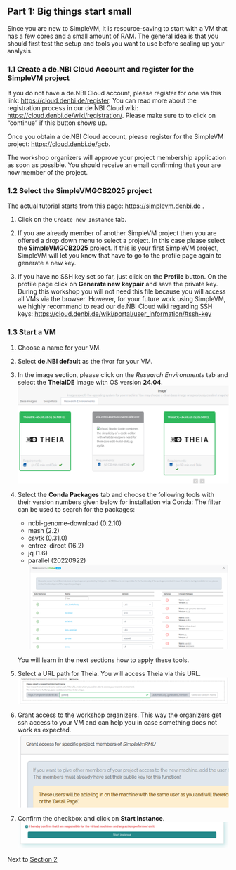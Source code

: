 ## Part 1: Big things start small

Since you are new to SimpleVM, it is resource-saving to start with a VM that
has a few cores and a small amount of RAM. The general idea is that you should first test the setup and
tools you want to use before scaling up your analysis.

### 1.1 Create a de.NBI Cloud Account and register for the SimpleVM project

If you do not have a de.NBI Cloud account, please register for one
via this link: https://cloud.denbi.de/register.
You can read more about the registration process in our 
de.NBI Cloud wiki: https://cloud.denbi.de/wiki/registration/.
Please make sure to to click on “continue” if this button shows up.

Once you obtain a de.NBI Cloud account, please register for the SimpleVM project: https://cloud.denbi.de/gcb.

The workshop organizers will approve your project membership application as soon as possible.
You should receive an email confirming that your are now member of the project.

### 1.2 Select the SimpleVMGCB2025 project

The actual tutorial starts from this page: https://simplevm.denbi.de . 

1. Click on the `Create new Instance` tab.

2. If you are already member of another SimpleVM project then you are offered a drop down menu to select
a project. In this case please select the **SimpleVMGCB2025** project. If this is
your first SimpleVM project, SimpleVM will let you know that have to go to the profile page again to generate a new key.

3. If you have no SSH key set so far, just click on the **Profile** button.
On the profile page click on **Generate new keypair** and save the
private key. During this workshop you will not need this file because 
you will access all VMs via the browser. However, for your future work using
SimpleVM, we highly recommend to read our de.NBI Cloud wiki regarding
SSH keys: https://cloud.denbi.de/wiki/portal/user_information/#ssh-key

### 1.3 Start a VM

1. Choose a name for your VM.
2. Select **de.NBI default** as the flvor for your VM.
3. In the image section, please click on the *Research Environments* tab 
   and select the **TheiaIDE** image with OS version **24.04**.
   ![](./figures/theiaImage.png)
4. Select the **Conda Packages** tab and choose the following tools with their version numbers given below for installation via Conda:
   The filter can be used to search for the packages:

   * ncbi-genome-download (0.2.10)
   * mash (2.2)
   * csvtk (0.31.0)
   * entrez-direct (16.2)
   * jq (1.6)
   * parallel (20220922)
   ![](figures/bioconda.png)
   
   You will learn in the next sections how to apply these tools.

4. Select a URL path for Theia. You will access Theia via this URL.
   ![](figures/researchenvironment_url.png)
5. Grant access to the workshop organizers.
   This way the organizers get ssh access to your VM and can help you in case
   something does not work as expected.
   ![](figures/grantAccess.png)
6. Confirm the checkbox and click on **Start Instance**.
   ![](figures/start_instance.png)

Next to [Section 2](part2.md)
